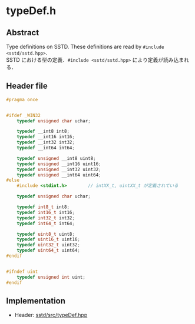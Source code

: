 # typeDef.h
## Abstract
Type definitions on SSTD. These definitions are read by ```#include <sstd/sstd.hpp>```.  
SSTD における型の定義．```#include <sstd/sstd.hpp>``` により定義が読み込まれる．

## Header file
```cpp
#pragma once


#ifdef _WIN32
    typedef unsigned char uchar;

    typedef __int8 int8;
    typedef __int16 int16;
    typedef __int32 int32;
    typedef __int64 int64;

    typedef unsigned __int8 uint8;
    typedef unsigned __int16 uint16;
    typedef unsigned __int32 uint32;
    typedef unsigned __int64 uint64;
#else
    #include <stdint.h>        // intXX_t, uintXX_t が定義されている

    typedef unsigned char uchar;

    typedef int8_t int8;
    typedef int16_t int16;
    typedef int32_t int32;
    typedef int64_t int64;

    typedef uint8_t uint8;
    typedef uint16_t uint16;
    typedef uint32_t uint32;
    typedef uint64_t uint64;
#endif


#ifndef uint
    typedef unsigned int uint;
#endif
```

## Implementation
- Header: [sstd/src/typeDef.hpp](https://github.com/admiswalker/SubStandardLibrary-SSTD-/blob/master/sstd/src/typeDef.h)

